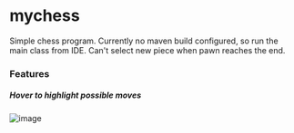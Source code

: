 # mychess
Simple chess program. Currently no maven build configured, so run the main class from IDE.
Can't select new piece when pawn reaches the end.

### Features
##### Hover to highlight possible moves
![image](https://github.com/NixEngh/mychess/assets/12300712/efaa7529-57ad-4684-b23c-8fbd48575055)
